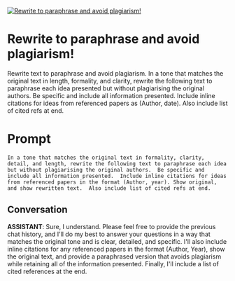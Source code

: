 
[![Rewrite to paraphrase and avoid plagiarism!](https://flow-prompt-covers.s3.us-west-1.amazonaws.com/icon/minimalist/mini_6.png)]()
# Rewrite to paraphrase and avoid plagiarism! 
Rewrite text to paraphrase and avoid plagiarism.  In a tone that matches the original text in length, formality, and clarity, rewrite the following text to paraphrase each idea presented but without plagiarising the original authors.  Be specific and include all information presented.  Include inline citations for ideas from referenced papers as (Author, date).  Also include list of cited refs at end.

# Prompt

```
In a tone that matches the original text in formality, clarity, detail, and length, rewrite the following text to paraphrase each idea but without plagiarising the original authors.  Be specific and include all information presented.  Include inline citations for ideas from referenced papers in the format (Author, year). Show original, and show rewritten text.  Also include list of cited refs at end.  
```

## Conversation

**ASSISTANT**: Sure, I understand. Please feel free to provide the previous chat history, and I'll do my best to answer your questions in a way that matches the original tone and is clear, detailed, and specific. I'll also include inline citations for any referenced papers in the format (Author, Year), show the original text, and provide a paraphrased version that avoids plagiarism while retaining all of the information presented. Finally, I'll include a list of cited references at the end.


